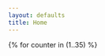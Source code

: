 ```yaml
---
layout: defaults
title: Home
---
```


  <script type="module">
    import PhotoSwipeLightbox from 'assets/js/photoswipe-lightbox.esm.js';
    const lightbox = new PhotoSwipeLightbox({
      gallery: '#my-gallery',
      children: 'a',
      pswpModule: () => import('assets/js/photoswipe-lightbox.esm.min.js')
    });
    lightbox.init();
  </script>
  
  {% for counter in (1..35) %}

  <div class="pswp-gallery" id="my-gallery">
    <a href="assets/images/Offroadents - {{ counter }}.PNG" data-pswp-width="1024" data-pswp-height="1024"
      target="_blank">
      <img src="assets/images/Offroadents - {{ counter }}.PNG" class="thumbnail200" alt="" />
    </a>

  </div>